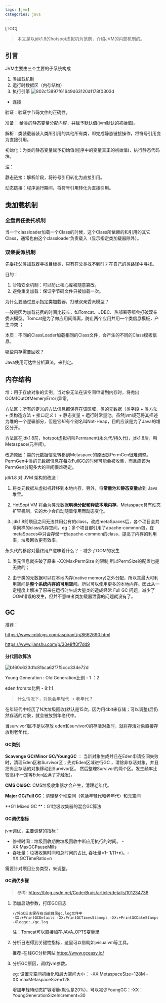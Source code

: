 ```yaml
---
tags: [jvm]    
categories: java
---
```



[TOC]
> 本文是以jdk1.8的hotspot虚拟机为范例，介绍JVM的内部机制的。

## 引言

JVM主要由三个主要的子系统构成

1. 类加载机制
2. 运行时数据区（内存结构）
3. 执行引擎
![802cf3897f61649d63120d1178f0303d](JVM内部机制.resources/83E91473-6B07-4C0A-A8E0-1A27BBDC0237.png)


- 连接

验证：验证字节码文件的正确性。

准备： 给类的静态变量分配内容，并赋予默认值(jvm默认的初始值)。

解析：类装载器装入类所引用的其他所有类，即完成静态链接操作，将符号引用变为直接引用。

初始化：为类的静态变量赋予初始值(程序中的变量真正的初始值)，执行静态代码块。

注：

静态链接：解析阶段，将符号引用转化为直接引用。

动态链接：程序运行期间，将符号引用转化为直接引用。



## 类加载机制

### 全盘责任委托机制

当一个classloader加载一个Class的时候，这个Class所依赖的和引用的其它Class，通常也由这个classloader负责载入（显示指定类加载器除外）。

### 双亲委派机制

先委托父类加载器寻找目标类，只有在父类找不到时才在自己的类路径中寻找。

目的：

1. 沙箱安全机制：可以防止核心库被随意篡改。
2. 避免重复加载：保证字节码文件只被加载一次。



为什么要通过显示指定类加载器，打破双亲委派模型？

一般是因为加载花费的时间比较长，如Tomcat、JDBC、热部署等都会打破双亲委派模型。Tomcat是为了做应用间隔离，防止两个应用共用一个类信息模板，产生冲突 ；

本质：不同的ClassLoader加载相同的Class文件，会产生的不同的Class模板信息。



哪些内存需要回收？

Java使用可达性分析算法，来判定。



## 内存结构

堆：用于存放对象的实例。当对象无法在该空间申请到内存时，将抛出OOM(OutOfMemeryError)异常。

方法区：所有的定义的方法信息都保存在该区域，类的元数据（类字段 + 类方法 + 类构造方法 + 接口定义 ）+ 静态变量 + 运行时常量池。虽然jvm规范将其描述为堆的一个逻辑部分，但是它却有个别名叫Not-Heap，目的应该是为了Java的堆区分开。



方法区在jdk1.8前，hotspot虚拟机叫Permanent(永久代/持久代)，jdk1.8后，叫Metaspace(元空间)。 

改造原因：类的元数据信息转移到Metaspace的原因是PermGen很难调整。PermGen中类的元数据信息在每次FullGC的时候可能会被收集，而且应该为PermGen分配多大的空间很难确定。

jdk1.8 对 JVM 架构的改造：

1. 将类元数据从虚拟机转移到本地内存，另外，将**常量池**和**静态变量**放到 Java 堆里。 
2. HotSopt VM 将会为类元数据**明确分配和释放本地内存**。Metaspace具有动态扩容机制，它的大小会自动随着使用而动态变化。

3. jdk1.8前项目之间无法共用公有的class，改成metaSpaces后，各个项目会共享同样的class内存空间。eg：多个项目都引用了apache-common包，在metaSpaces中只会存储一份apache-common的class，提高了内存的利用率，垃圾回收更有效率。  

永久代的移除对最终用户意味着什么？ - 减少了OOM的发生

1. 类元信息就突破了原来 -XX:MaxPermSize 的限制,所以PermSize的配置也是无效的；

2. 由于类的元数据可以在本地内存(native memory)之外分配，所以其最大可利用空间是**整个系统内存的可用空间**。所以可以使用更多的本地内存。因此从一定程度上解决了原来在运行时生成大量类的造成经常 Full GC 问题。减少了OOM错误的发生，但并不意味者类加载器泄露的问题就没有了。

 

## GC

推荐：

https://www.cnblogs.com/aspirant/p/8662690.html

https://www.jianshu.com/p/30e8ff0f7dd9



#### 分代回收算法
![b160c623d1c81bca62f7f5ccc334e72d](JVM内部机制.resources/B6892837-D544-4121-941A-4915AEAB0D31.png)

Young Generation : Old Generation比例 - 1 ：2

eden:from:to比例 - 8:1:1

>  什么情况下，对象会年轻代 -> 老年代？

在年轻代中经历了N次垃圾回收(默认是15次，因为用4bit来存储；可以调整)后仍然存活的对象，就会被放到年老代中。 

 当survivor1区不足以存放 eden和survivor0的存活对象时，就将存活对象直接存放到老年代。



#### GC类别

**Scavenge GC/Minor GC/YoungGC** ： 当新对象生成并且在Eden申请空间失败时，清理Eden区和Survivor区；先对Eden区域进行GC ，清除非存活对象，并且把尚且存活的对象移动到Survivor区。 然后整理Survivor的两个区。发生频率比较高(不一定等Eden区满了才触发)。

**CMS OldGC**: CMS垃圾收集器才会产生，清理老年代。

**Major GC/Full GC**：清理整个堆空间（包括年轻代和老年代）和元空间

**G1 Mixed GC **：G1垃圾收集器的混合GC算法



#### GC调优指标 

jvm调优，主要调整的指标：

- 停顿时间：垃圾回收期做垃圾回收中断应用执行的时间。 -XX:MaxGCPauseMills
- 吞吐量：垃圾收集时间和总时间的占比,  吞吐量=1-  1/(1+n)。-XX:GCTimeRatio=n

需要针对项目业务类型，来调整。



#### GC调优步骤 

> 参考: https://blog.csdn.net/CoderBruis/article/details/101234738

1. 添加启动参数，打印GC日志

   ```
   //将GC日志保存在当前目录gc.log文件中
   -XX:+PrintGCDetails -XX:PrintGCTimesStanmps -XX:+PrintGCDateStamps -Xloggc:./gc.log
   ```

   注：Tomcat可以直接加在JAVA_OPTS变量里

2. 分析日志得到关键性指标，这里可以借助如jvisualvm等工具。

   推荐-在线GC分析网站:https://www.gceasy.io/

3. 分析GC原因，调优jvm参数。

   eg: 
   设置元空间初始化和最大空间大小： -XX:MetaspaceSize=128M -XX:maxMetaspaceSize=128

   增加年轻待动态扩容增量(默认是20%)，可以减少YoungGC：-XX：YoungGenerationSizeIncrement=30









